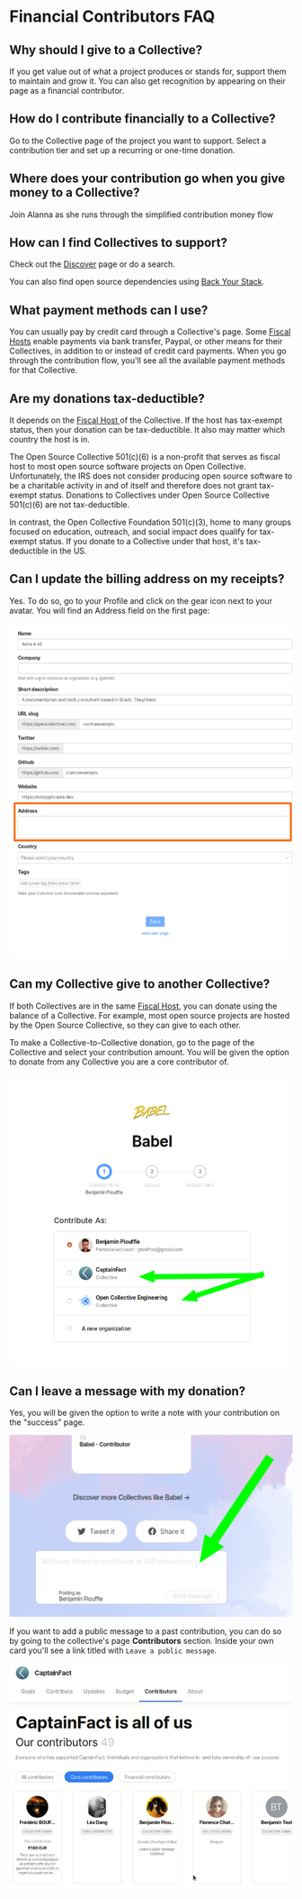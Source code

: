 # Financial Contributors FAQ

## Why should I give to a Collective?

If you get value out of what a project produces or stands for, support them to maintain and grow it. You can also get recognition by appearing on their page as a financial contributor.

## How do I contribute financially to a Collective?

Go to the Collective page of the project you want to support. Select a contribution tier and set up a recurring or one-time donation.

## Where does your contribution go when you give money to a Collective? 

Join Alanna as she runs through the simplified contribution money flow



## How can I find Collectives to support?

Check out the [Discover](https://opencollective.com/discover) page or do a search.

You can also find open source dependencies using [Back Your Stack](https://backyourstack.com/).

## What payment methods can I use?

You can usually pay by credit card through a Collective's page. Some [Fiscal Hosts](../fiscal-hosts/fiscal-hosts.md) enable payments via bank transfer, Paypal, or other means for their Collectives, in addition to or instead of credit card payments. When you go through the contribution flow, you'll see all the available payment methods for that Collective.

## Are my donations tax-deductible?

It depends on the [Fiscal Host ](../fiscal-hosts/fiscal-hosts.md)of the Collective. If the host has tax-exempt status, then your donation can be tax-deductible. It also may matter which country the host is in.

The Open Source Collective 501\(c\)\(6\) is a non-profit that serves as fiscal host to most open source software projects on Open Collective. Unfortunately, the IRS does not consider producing open source software to be a charitable activity in and of itself and therefore does not grant tax-exempt status. Donations to Collectives under Open Source Collective 501\(c\)\(6\) are not tax-deductible.

In contrast, the Open Collective Foundation 501\(c\)\(3\), home to many groups focused on education, outreach, and social impact does qualify for tax-exempt status. If you donate to a Collective under that host, it's tax-deductible in the US.

## Can I update the billing address on my receipts?

Yes. To do so, go to your Profile and click on the gear icon next to your avatar. You will find an Address field on the first page:

![](../.gitbook/assets/financial-contributors_address.jpeg)

## Can my Collective give to another Collective?

If both Collectives are in the same [Fiscal Host](../fiscal-hosts/fiscal-hosts.md), you can donate using the balance of a Collective. For example, most open source projects are hosted by the Open Source Collective, so they can give to each other.

To make a Collective-to-Collective donation, go to the page of the Collective and select your contribution amount. You will be given the option to donate from any Collective you are a core contributor of.

![](../.gitbook/assets/image-2.png)

## Can I leave a message with my donation?

Yes, you will be given the option to write a note with your contribution on the "success" page.

![](../.gitbook/assets/image%20%2846%29.png)

If you want to add a public message to a past contribution, you can do so by going to the collective's page **Contributors** section. Inside your own card you'll see a link titled with `Leave a public message`.

![](../.gitbook/assets/peek-10-03-2020-10-23.gif)

